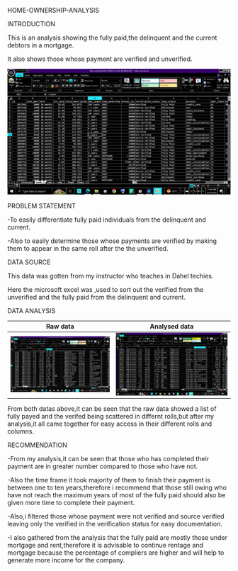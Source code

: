HOME-OWNERSHIP-ANALYSIS

INTRODUCTION

This is an analysis showing  the fully paid,the delinquent and the current debtors in a mortgage.

It also shows those whose payment are verified and unverified.

![](mortgage&rent2.png)


PROBLEM STATEMENT

-To easily differentiate fully paid individuals from the delinquent and current.

-Also to easily determine those whose payments are verified by making them to appear in the same roll after the the unverified.

DATA SOURCE

This data was gotten from my instructor who teaches  in Dahel techies.

Here the microsoft excel was ,used to sort out the verified from  the unverified and the fully paid from the delinquent and current.

DATA ANALYSIS

 |  Raw data               |         Analysed data        |
 |:---------------------:  |      :---------------------: |
 |![](mortgage&rent2.png)  |      ![](mortgage&rent.png)  |

 From both datas above,it can be seen that the raw data showed a list of fully payed and the verifed being scattered in differnt rolls,but after my analysis,it all came together for easy access in their different rolls and columns.

 RECOMMENDATION
 
 -From  my analysis,it can be seen that those who has completed their payment are in greater number compared to those who have not.
 
 -Also the time frame it took majority of them to finish their payment is between one to ten years,therefore i recommend that those still owing who have not  reach the maximum years of most of the fully paid   should also be given more time to complete their payment.
 
 -Also,i filtered those whose payment were not verified and source verified leaving only the verified in the verification status for easy documentation.

 -I also gathered from the analysis that the fully paid are mostly those under mortgage and rent,therefore it is advisable to continue rentage and mortgage because the percentage of compliers are higher and will help to generate more income for  the company.
 
 
                       






